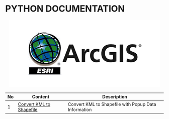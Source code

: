 # **PYTHON DOCUMENTATION**

<p align="center">
  <img src="https://github.com/dikoharyadhanto/GIS_for_Python_Documentation/blob/7c6e514d270f873cabd2116c1c7f403341ce7522/esri.png" />
</p>


| **No**  | **Content**        | **Description**              |
| ------  | -------------      | ---------------------------- |
| 1       | [Convert KML to Shapefile](https://github.com/dikoharyadhanto/GIS_for_Python_Documentation/blob/f8f8d87c7d12356d096c7e85d86380e6a330fb81/kml_script2.py)        | Convert KML to Shapefile with Popup Data Information        |
